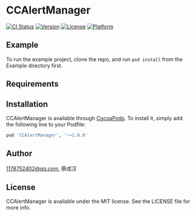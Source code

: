 # CCAlertManager

[![CI Status](https://github.com/CaiChenghan/CCAlertManager.svg?style=flat)](https://travis-ci.org/1178752402@qq.com/CCAlertManager)
[![Version](https://img.shields.io/cocoapods/v/CCAlertManager.svg?style=flat)](https://cocoapods.org/pods/CCAlertManager)
[![License](https://img.shields.io/cocoapods/l/CCAlertManager.svg?style=flat)](https://cocoapods.org/pods/CCAlertManager)
[![Platform](https://img.shields.io/cocoapods/p/CCAlertManager.svg?style=flat)](https://cocoapods.org/pods/CCAlertManager)

## Example

To run the example project, clone the repo, and run `pod install` from the Example directory first.

## Requirements

## Installation

CCAlertManager is available through [CocoaPods](https://cocoapods.org). To install
it, simply add the following line to your Podfile:

```ruby
pod 'CCAlertManager', '~>1.0.0'
```

## Author

1178752402@qq.com, 蔡成汉

## License

CCAlertManager is available under the MIT license. See the LICENSE file for more info.
